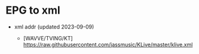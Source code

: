 # EPG to xml

* xml addr (updated 2023-09-09)

  - [WAVVE/TVING/KT]
    https://raw.githubusercontent.com/jassmusic/KLive/master/klive.xml

